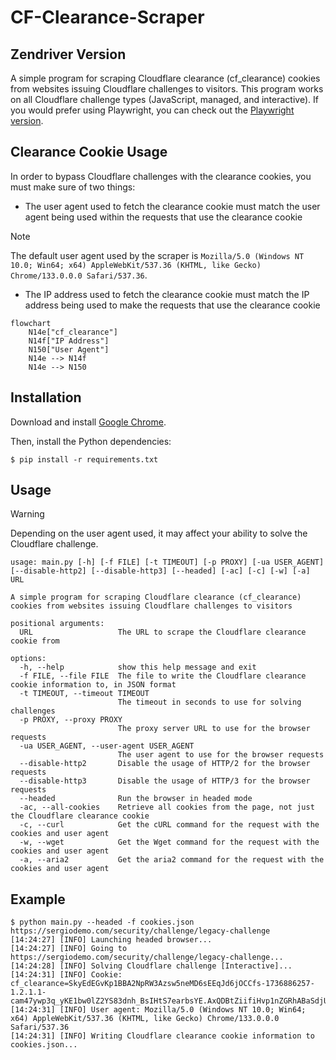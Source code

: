 # CF-Clearance-Scraper

## Zendriver Version
A simple program for scraping Cloudflare clearance (cf_clearance) cookies from websites issuing Cloudflare challenges to visitors. This program works on all Cloudflare challenge types (JavaScript, managed, and interactive). If you would prefer using Playwright, you can check out the [Playwright version](https://github.com/Xewdy444/CF-Clearance-Scraper/tree/playwright).


## Clearance Cookie Usage
In order to bypass Cloudflare challenges with the clearance cookies, you must make sure of two things:

- The user agent used to fetch the clearance cookie must match the user agent being used within the requests that use the clearance cookie
> [!NOTE]
> The default user agent used by the scraper is `Mozilla/5.0 (Windows NT 10.0; Win64; x64) AppleWebKit/537.36 (KHTML, like Gecko) Chrome/133.0.0.0 Safari/537.36`.
- The IP address used to fetch the clearance cookie must match the IP address being used to make the requests that use the clearance cookie

```mermaid
flowchart
	N14e["cf_clearance"]
	N14f["IP Address"]
	N150["User Agent"]
	N14e --> N14f
	N14e --> N150
```

## Installation
Download and install [Google Chrome](https://www.google.com/chrome/index.html).

Then, install the Python dependencies:

    $ pip install -r requirements.txt

## Usage
> [!WARNING]
> Depending on the user agent used, it may affect your ability to solve the Cloudflare challenge.

```
usage: main.py [-h] [-f FILE] [-t TIMEOUT] [-p PROXY] [-ua USER_AGENT] [--disable-http2] [--disable-http3] [--headed] [-ac] [-c] [-w] [-a] URL

A simple program for scraping Cloudflare clearance (cf_clearance) cookies from websites issuing Cloudflare challenges to visitors

positional arguments:
  URL                   The URL to scrape the Cloudflare clearance cookie from

options:
  -h, --help            show this help message and exit
  -f FILE, --file FILE  The file to write the Cloudflare clearance cookie information to, in JSON format
  -t TIMEOUT, --timeout TIMEOUT
                        The timeout in seconds to use for solving challenges
  -p PROXY, --proxy PROXY
                        The proxy server URL to use for the browser requests
  -ua USER_AGENT, --user-agent USER_AGENT
                        The user agent to use for the browser requests
  --disable-http2       Disable the usage of HTTP/2 for the browser requests
  --disable-http3       Disable the usage of HTTP/3 for the browser requests
  --headed              Run the browser in headed mode
  -ac, --all-cookies    Retrieve all cookies from the page, not just the Cloudflare clearance cookie
  -c, --curl            Get the cURL command for the request with the cookies and user agent
  -w, --wget            Get the Wget command for the request with the cookies and user agent
  -a, --aria2           Get the aria2 command for the request with the cookies and user agent
```

## Example
    $ python main.py --headed -f cookies.json https://sergiodemo.com/security/challenge/legacy-challenge
    [14:24:27] [INFO] Launching headed browser...
    [14:24:27] [INFO] Going to https://sergiodemo.com/security/challenge/legacy-challenge...
    [14:24:28] [INFO] Solving Cloudflare challenge [Interactive]...
    [14:24:31] [INFO] Cookie: cf_clearance=SkyEdEGvKp1BBA2NpRW3Azsw5neMD6sEEqJd6jOCCfs-1736886257-1.2.1.1-cam47ywp3q_yKE1bw0lZ2YS83dnh_BsIHtS7earbsYE.AxQDBtZiifiHvp1nZGRhABaSdjU7XRQpUCVwUSrlJGH8DXr50YR18pNLxBvcEJFO2gPMxr.ZjKze8rWgM9H4rPeET67jzAo_ZRpNP6hGCvdyO62VVCtqDBQDKhKZz9yZQp7YEHK7tchQIteVgu.dUxYdan5_D.R0zewnS382BP0w1AoTf2p40.lQwbhgildEiKG14xACd13V4EEthkZV0dnliwcn35rT3h32ODf50MABQNSQ8WjhZhbLSNOPO_zEhrK9R0Yn4eBuRKvnL9_x9jKvaBPDPAgyiZv_VzFP_g
    [14:24:31] [INFO] User agent: Mozilla/5.0 (Windows NT 10.0; Win64; x64) AppleWebKit/537.36 (KHTML, like Gecko) Chrome/133.0.0.0 Safari/537.36
    [14:24:31] [INFO] Writing Cloudflare clearance cookie information to cookies.json...
